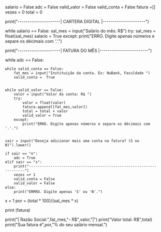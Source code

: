 salario = False
adc = False
valid_valor = False
valid_conta = False
fatura =[]
vezes = 0
total = 0


print("----------------------| CARTERA DIGITAL |----------------------")


while salario == False:
    sal_mes = input("Salário do mês: R$")
    try:
        sal_mes = float(sal_mes)
        salario = True
    except:
        print("ERRO. Digite apenas números e separe os décimais com '.'.")

        
print("----------------------| FATURA DO MÊS |-------------------------")


while adc == False:

    while valid_conta == False:
        fat_mes = input("Instituição da conta. Ex: NuBank, Faculdade ")
        valid_conta =  True

    
    while valid_valor == False:
        valor = input("Valor da conta: R$ ")
        try:
            valor = float(valor)
            fatura.append([fat_mes,valor])
            total = total + valor
            valid_valor = True
        except:
            print("ERRO. Digite apenas números e separe os décimais com '.'.")
        

    sair = input("Deseja adicionar mais uma conta na fatura? (S ou N)").lower()
        
    if sair == "n":
        adc = True
    elif sair == "s":
        print("--------------------------------------------------------------------")
        vezes =+ 1
        valid_conta = False
        valid_valor = False
    else:
        print("ERRRO. Digite apenas 'S' ou 'N'.")
        
x = 1
por = (total * 100)/(sal_mes * x)    

print (fatura)

print("| Razão Social:",fat_mes,"-  R$",valor,"|")
print("Valor total: R$",total)
print("Sua fatura é",por,"% do seu salário mensal.")
